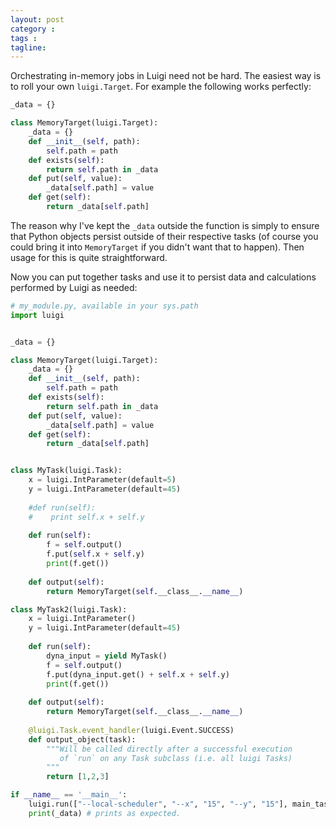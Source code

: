 ```yaml
---
layout: post
category : 
tags : 
tagline: 
---
```


Orchestrating in-memory jobs in Luigi need not be hard. The easiest way is to roll your own `luigi.Target`. For example the following works perfectly:

```py
_data = {}

class MemoryTarget(luigi.Target):
    _data = {}
    def __init__(self, path): 
        self.path = path
    def exists(self): 
        return self.path in _data
    def put(self, value): 
        _data[self.path] = value
    def get(self): 
        return _data[self.path]
```

The reason why I've kept the `_data` outside the function is simply to ensure that Python objects persist outside of their respective tasks (of course you could bring it into `MemoryTarget` if you didn't want that to happen). Then usage for this is quite straightforward.

Now you can put together tasks and use it to persist data and calculations performed by Luigi as needed:

```py
# my_module.py, available in your sys.path
import luigi


_data = {}

class MemoryTarget(luigi.Target):
    _data = {}
    def __init__(self, path): 
        self.path = path
    def exists(self): 
        return self.path in _data
    def put(self, value): 
        _data[self.path] = value
    def get(self): 
        return _data[self.path]


class MyTask(luigi.Task):
    x = luigi.IntParameter(default=5)
    y = luigi.IntParameter(default=45)
    
    #def run(self):
    #    print self.x + self.y
    
    def run(self):
        f = self.output()
        f.put(self.x + self.y)
        print(f.get())
    
    def output(self):
        return MemoryTarget(self.__class__.__name__)

class MyTask2(luigi.Task):
    x = luigi.IntParameter()
    y = luigi.IntParameter(default=45)
    
    def run(self):
        dyna_input = yield MyTask()
        f = self.output()
        f.put(dyna_input.get() + self.x + self.y)
        print(f.get())
    
    def output(self):
        return MemoryTarget(self.__class__.__name__)
    
    @luigi.Task.event_handler(luigi.Event.SUCCESS)
    def output_object(task):
        """Will be called directly after a successful execution
           of `run` on any Task subclass (i.e. all luigi Tasks)
        """
        return [1,2,3]

if __name__ == '__main__':
    luigi.run(["--local-scheduler", "--x", "15", "--y", "15"], main_task_cls=MyTask2)
    print(_data) # prints as expected.
```